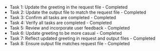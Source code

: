 - Task 1: Update the greeting in the request file - Completed
- Task 2: Update the output file to match the request file - Completed
- Task 3: Confirm all tasks are completed - Completed
- Task 4: Verify all tasks are completed - Completed
- Task 5: Review and incorporate user feedback - Completed
- Task 6: Update greeting to be more casual - Completed
- Task 7: Reflect updated greeting in request and output files - Completed
- Task 8: Ensure output file matches request file - Completed
